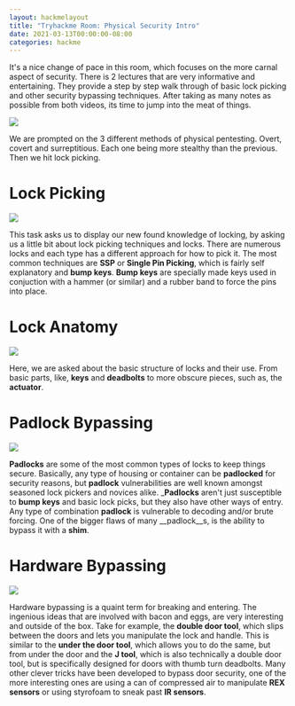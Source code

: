 ```yaml
---
layout: hackmelayout
title: "Tryhackme Room: Physical Security Intro"
date: 2021-03-13T00:00:00-08:00
categories: hackme
---
```


It's a nice change of pace in this room, which focuses on the more carnal aspect of security. There is 2 lectures that are very informative and entertaining. They provide a step by step walk through of basic lock picking and other security bypassing techniques. After taking as many notes as possible from both videos, its time to jump into the meat of things.

![](https://clamshatter.github.io/assets/physical1.gif)

 We are prompted on the 3 different methods of physical pentesting. Overt, covert and surreptitious. Each one being more stealthy than the previous. Then we hit lock picking.

<h1>Lock Picking</h1>

![](http://clamshatter.github.io/assets/physical2.png)

This task asks us to display our new found knowledge of locking, by asking us a little bit about lock picking techniques and locks. There are numerous locks and each type has a different approach for how to pick it. The most common techniques are __SSP__ or __Single Pin Picking__, which is fairly self explanatory and __bump keys__. __Bump keys__ are specially made keys used in conjuction with a hammer (or similar) and a rubber band to force the pins into place. 

<h1>Lock Anatomy</h1>

![](https://clamshatter.github.io/assets/physical5.png)

Here, we are asked about the basic structure of locks and their use. From basic parts, like, __keys__ and __deadbolts__ to more obscure pieces, such as, the __actuator__. 

<h1>Padlock Bypassing</h1>

![](https://clamshatter.github.io/assets/physical4.png)

__Padlocks__ are some of the most common types of locks to keep things secure. Basically, any type of housing or container can be __padlocked__ for security reasons, but __padlock__ vulnerabilities are well known amongst seasoned lock pickers and novices alike. ___Padlocks__ aren't just susceptible to __bump keys__ and basic lock picks, but they also have other ways of entry. Any type of combination __padlock__ is vulnerable to decoding and/or brute forcing. One of the bigger flaws of many __padlock__s, is the ability to bypass it with a __shim__.

<h1>Hardware Bypassing</h1>

![](https://clamshatter.github.io/assets/physical6.gif)

Hardware bypassing is a quaint term for breaking and entering. The ingenious ideas that are involved with bacon and eggs, are very interesting and outside of the box. Take for example, the __double door tool__, which slips between the doors and lets you manipulate the lock and handle. This is similar to the __under the door tool__, which allows you to do the same, but from under the door and the __J tool__, which is also technically a double door tool, but is specifically designed for doors with thumb turn deadbolts. Many other clever tricks have been developed to bypass door security, one of the more interesting ones are using a can of compressed air to manipulate __REX sensors__ or using styrofoam to sneak past __IR sensors__. 
